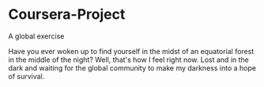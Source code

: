Coursera-Project
================

A global exercise

Have you ever woken up to find yourself in the midst of an equatorial forest in the middle of the night? Well, that's how I feel right now. Lost and in the dark and waiting for the global community to make my darkness into a hope of survival.
